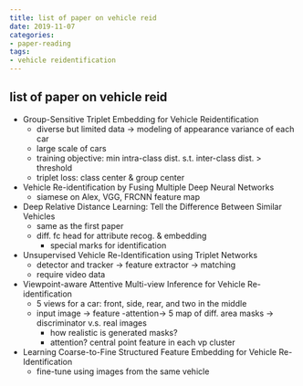 ```yaml
---
title: list of paper on vehicle reid
date: 2019-11-07
categories:
- paper-reading
tags:
- vehicle reidentification
---
```


## list of paper on vehicle reid

- Group-Sensitive Triplet Embedding for Vehicle Reidentification
    - diverse but limited data -> modeling of appearance variance of each car
    - large scale of cars
    - training objective: min intra-class dist. s.t. inter-class dist. > threshold
    - triplet loss: class center & group center
- Vehicle Re-identification by Fusing Multiple Deep Neural Networks
    - siamese on Alex, VGG, FRCNN feature map
- Deep Relative Distance Learning: Tell the Difference Between Similar Vehicles
    - same as the first paper
    - diff. fc head for attribute recog. & embedding
        - special marks for identification
- Unsupervised Vehicle Re-Identification using Triplet Networks
    - detector and tracker -> feature extractor -> matching
    - require video data
- Viewpoint-aware Attentive Multi-view Inference for Vehicle Re-identification
    - 5 views for a car: front, side, rear, and two in the middle
    - input image -> feature -attention-> 5 map of diff. area masks -> discriminator v.s. real images
        - how realistic is generated masks?
        - attention? central point feature in each vp cluster
- Learning Coarse-to-Fine Structured Feature Embedding for Vehicle Re-Identification
    - fine-tune using images from the same vehicle
